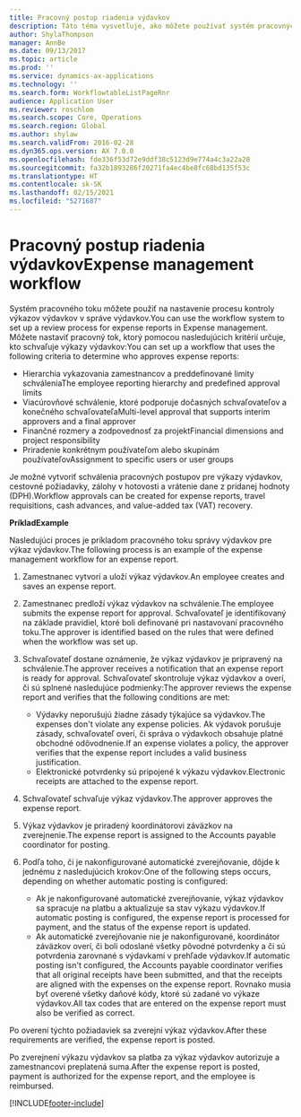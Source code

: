 ```yaml
---
title: Pracovný postup riadenia výdavkov
description: Táto téma vysvetľuje, ako môžete používať systém pracovných tokov v aplikácii Microsoft Dynamics 365 Finance na nastavenie procesu kontroly výkazov výdavkov v správe výdavkov.
author: ShylaThompson
manager: AnnBe
ms.date: 09/13/2017
ms.topic: article
ms.prod: ''
ms.service: dynamics-ax-applications
ms.technology: ''
ms.search.form: WorkflowtableListPageRnr
audience: Application User
ms.reviewer: roschlom
ms.search.scope: Core, Operations
ms.search.region: Global
ms.author: shylaw
ms.search.validFrom: 2016-02-28
ms.dyn365.ops.version: AX 7.0.0
ms.openlocfilehash: fde336f53d72e9ddf38c5123d9e774a4c3a22a28
ms.sourcegitcommit: fa32b1893286f20271fa4ec4be8fc68bd135f53c
ms.translationtype: HT
ms.contentlocale: sk-SK
ms.lasthandoff: 02/15/2021
ms.locfileid: "5271687"
---
```

# <a name="expense-management-workflow"></a><span data-ttu-id="623ff-103">Pracovný postup riadenia výdavkov</span><span class="sxs-lookup"><span data-stu-id="623ff-103">Expense management workflow</span></span>

<span data-ttu-id="623ff-104">Systém pracovného toku môžete použiť na nastavenie procesu kontroly výkazov výdavkov v správe výdavkov.</span><span class="sxs-lookup"><span data-stu-id="623ff-104">You can use the workflow system to set up a review process for expense reports in Expense management.</span></span> <span data-ttu-id="623ff-105">Môžete nastaviť pracovný tok, ktorý pomocou nasledujúcich kritérií určuje, kto schvaľuje výkazy výdavkov:</span><span class="sxs-lookup"><span data-stu-id="623ff-105">You can set up a workflow that uses the following criteria to determine who approves expense reports:</span></span>

- <span data-ttu-id="623ff-106">Hierarchia vykazovania zamestnancov a preddefinované limity schválenia</span><span class="sxs-lookup"><span data-stu-id="623ff-106">The employee reporting hierarchy and predefined approval limits</span></span>
- <span data-ttu-id="623ff-107">Viacúrovňové schválenie, ktoré podporuje dočasných schvaľovateľov a konečného schvaľovateľa</span><span class="sxs-lookup"><span data-stu-id="623ff-107">Multi-level approval that supports interim approvers and a final approver</span></span>
- <span data-ttu-id="623ff-108">Finančné rozmery a zodpovednosť za projekt</span><span class="sxs-lookup"><span data-stu-id="623ff-108">Financial dimensions and project responsibility</span></span>
- <span data-ttu-id="623ff-109">Priradenie konkrétnym používateľom alebo skupinám používateľov</span><span class="sxs-lookup"><span data-stu-id="623ff-109">Assignment to specific users or user groups</span></span>

<span data-ttu-id="623ff-110">Je možné vytvoriť schválenia pracovných postupov pre výkazy výdavkov, cestovné požiadavky, zálohy v hotovosti a vrátenie dane z pridanej hodnoty (DPH).</span><span class="sxs-lookup"><span data-stu-id="623ff-110">Workflow approvals can be created for expense reports, travel requisitions, cash advances, and value-added tax (VAT) recovery.</span></span>

<span data-ttu-id="623ff-111">**Príklad**</span><span class="sxs-lookup"><span data-stu-id="623ff-111">**Example**</span></span>

<span data-ttu-id="623ff-112">Nasledujúci proces je príkladom pracovného toku správy výdavkov pre výkaz výdavkov.</span><span class="sxs-lookup"><span data-stu-id="623ff-112">The following process is an example of the expense management workflow for an expense report.</span></span>

1. <span data-ttu-id="623ff-113">Zamestnanec vytvorí a uloží výkaz výdavkov.</span><span class="sxs-lookup"><span data-stu-id="623ff-113">An employee creates and saves an expense report.</span></span>
2. <span data-ttu-id="623ff-114">Zamestnanec predloží výkaz výdavkov na schválenie.</span><span class="sxs-lookup"><span data-stu-id="623ff-114">The employee submits the expense report for approval.</span></span> <span data-ttu-id="623ff-115">Schvaľovateľ je identifikovaný na základe pravidiel, ktoré boli definované pri nastavovaní pracovného toku.</span><span class="sxs-lookup"><span data-stu-id="623ff-115">The approver is identified based on the rules that were defined when the workflow was set up.</span></span>
3. <span data-ttu-id="623ff-116">Schvaľovateľ dostane oznámenie, že výkaz výdavkov je pripravený na schválenie.</span><span class="sxs-lookup"><span data-stu-id="623ff-116">The approver receives a notification that an expense report is ready for approval.</span></span> <span data-ttu-id="623ff-117">Schvaľovateľ skontroluje výkaz výdavkov a overí, či sú splnené nasledujúce podmienky:</span><span class="sxs-lookup"><span data-stu-id="623ff-117">The approver reviews the expense report and verifies that the following conditions are met:</span></span>

    - <span data-ttu-id="623ff-118">Výdavky neporušujú žiadne zásady týkajúce sa výdavkov.</span><span class="sxs-lookup"><span data-stu-id="623ff-118">The expenses don't violate any expense policies.</span></span> <span data-ttu-id="623ff-119">Ak výdavok porušuje zásady, schvaľovateľ overí, či správa o výdavkoch obsahuje platné obchodné odôvodnenie.</span><span class="sxs-lookup"><span data-stu-id="623ff-119">If an expense violates a policy, the approver verifies that the expense report includes a valid business justification.</span></span>
    - <span data-ttu-id="623ff-120">Elektronické potvrdenky sú pripojené k výkazu výdavkov.</span><span class="sxs-lookup"><span data-stu-id="623ff-120">Electronic receipts are attached to the expense report.</span></span>

4. <span data-ttu-id="623ff-121">Schvaľovateľ schvaľuje výkaz výdavkov.</span><span class="sxs-lookup"><span data-stu-id="623ff-121">The approver approves the expense report.</span></span>
5. <span data-ttu-id="623ff-122">Výkaz výdavkov je priradený koordinátorovi záväzkov na zverejnenie.</span><span class="sxs-lookup"><span data-stu-id="623ff-122">The expense report is assigned to the Accounts payable coordinator for posting.</span></span>
6. <span data-ttu-id="623ff-123">Podľa toho, či je nakonfigurované automatické zverejňovanie, dôjde k jednému z nasledujúcich krokov:</span><span class="sxs-lookup"><span data-stu-id="623ff-123">One of the following steps occurs, depending on whether automatic posting is configured:</span></span>

    - <span data-ttu-id="623ff-124">Ak je nakonfigurované automatické zverejňovanie, výkaz výdavkov sa spracuje na platbu a aktualizuje sa stav výkazu výdavkov.</span><span class="sxs-lookup"><span data-stu-id="623ff-124">If automatic posting is configured, the expense report is processed for payment, and the status of the expense report is updated.</span></span>
    - <span data-ttu-id="623ff-125">Ak automatické zverejňovanie nie je nakonfigurované, koordinátor záväzkov overí, či boli odoslané všetky pôvodné potvrdenky a či sú potvrdenia zarovnané s výdavkami v prehľade výdavkov.</span><span class="sxs-lookup"><span data-stu-id="623ff-125">If automatic posting isn't configured, the Accounts payable coordinator verifies that all original receipts have been submitted, and that the receipts are aligned with the expenses on the expense report.</span></span> <span data-ttu-id="623ff-126">Rovnako musia byť overené všetky daňové kódy, ktoré sú zadané vo výkaze výdavkov.</span><span class="sxs-lookup"><span data-stu-id="623ff-126">All tax codes that are entered on the expense report must also be verified as correct.</span></span>

<span data-ttu-id="623ff-127">Po overení týchto požiadaviek sa zverejní výkaz výdavkov.</span><span class="sxs-lookup"><span data-stu-id="623ff-127">After these requirements are verified, the expense report is posted.</span></span>

<span data-ttu-id="623ff-128">Po zverejnení výkazu výdavkov sa platba za výkaz výdavkov autorizuje a zamestnancovi preplatená suma.</span><span class="sxs-lookup"><span data-stu-id="623ff-128">After the expense report is posted, payment is authorized for the expense report, and the employee is reimbursed.</span></span>


[!INCLUDE[footer-include](../includes/footer-banner.md)]